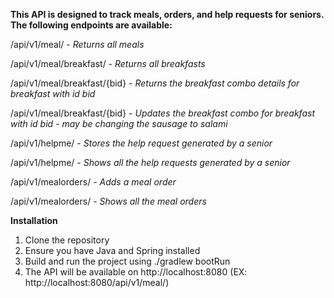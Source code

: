 **This API is designed to track meals, orders, and help requests for seniors. The following endpoints are available:**

/api/v1/meal/ - *Returns all meals*

/api/v1/meal/breakfast/ - *Returns all breakfasts*

/api/v1/meal/breakfast/{bid} - *Returns the breakfast combo details for breakfast with id bid*

/api/v1/meal/breakfast/{bid} - *Updates the breakfast combo for breakfast with id bid - may be changing the sausage to salami*

/api/v1/helpme/ - *Stores the help request generated by a senior*

/api/v1/helpme/ - *Shows all the help requests generated by a senior*

/api/v1/mealorders/ - *Adds a meal order*

/api/v1/mealorders/ - *Shows all the meal orders*

**Installation**
1. Clone the repository
2. Ensure you have Java and Spring installed
3. Build and run the project using ./gradlew bootRun
4. The API will be available on http://localhost:8080 (EX: http://localhost:8080/api/v1/meal/)
